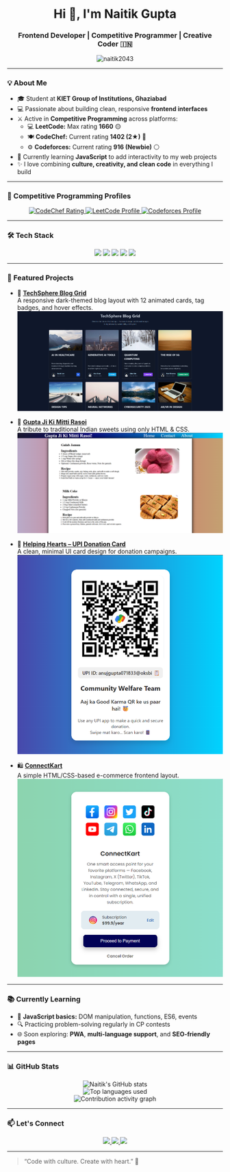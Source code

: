 <!-- GitHub Profile README for Naitik Gupta -->

<h1 align="center">Hi 👋, I'm Naitik Gupta</h1>
<h3 align="center">Frontend Developer | Competitive Programmer | Creative Coder 🇮🇳</h3>

<p align="center">
  <img src="https://komarev.com/ghpvc/?username=naitik2043&label=Profile%20views&color=0e75b6&style=flat" alt="naitik2043" />
</p>

---

### 💡 About Me
- 🎓 Student at **KIET Group of Institutions, Ghaziabad**
- 💻 Passionate about building clean, responsive **frontend interfaces**
- ⚔️ Active in **Competitive Programming** across platforms:
  - 💻 **LeetCode:** Max rating **1660** 🟡  
  - 🍽 **CodeChef:** Current rating **1402 (2★)** 🌟  
  - ⚙️ **Codeforces:** Current rating **916 (Newbie)** ⚪  
- 🌱 Currently learning **JavaScript** to add interactivity to my web projects
- ✨ I love combining **culture, creativity, and clean code** in everything I build

---

### 🎯 Competitive Programming Profiles

<p align="center">
  <a href="https://www.codechef.com/users/naitik2043">
    <img src="https://cp-logo.vercel.app/codechef/naitik2043?logo=true&style=for-the-badge" alt="CodeChef Rating"/>
  </a>
  <a href="https://leetcode.com/naitik2043/">
    <img src="https://cp-logo.vercel.app/leetcode/naitik2043?logo=true&style=for-the-badge" alt="LeetCode Profile"/>
  </a>
  <a href="https://codeforces.com/profile/naitik2043">
    <img src="https://cp-logo.vercel.app/codeforces/naitik2043?logo=true&style=for-the-badge" alt="Codeforces Profile"/>
  </a>
</p>

---

### 🛠️ Tech Stack

<p align="center">
  <img src="https://img.shields.io/badge/HTML5-E34F26?style=for-the-badge&logo=html5&logoColor=white"/>
  <img src="https://img.shields.io/badge/CSS3-1572B6?style=for-the-badge&logo=css3&logoColor=white"/>
  <img src="https://img.shields.io/badge/JavaScript-F7DF1E?style=for-the-badge&logo=javascript&logoColor=black"/>
  <img src="https://img.shields.io/badge/C++-00599C?style=for-the-badge&logo=cplusplus&logoColor=white"/>
  <img src="https://img.shields.io/badge/DSA-Important-FF5722?style=for-the-badge"/>
</p>

---

### 🚀 Featured Projects

- 📰 [**TechSphere Blog Grid**](https://github.com/naitik2043/techsphere-blog-grid)  
  A responsive dark-themed blog layout with 12 animated cards, tag badges, and hover effects.  
  ![Preview](https://github.com/naitik2043/techsphere-blog-grid/blob/main/preview.png)

- 🍮 [**Gupta Ji Ki Mitti Rasoi**](https://github.com/naitik2043/gupta-ji-mitti-rasoi)  
  A tribute to traditional Indian sweets using only HTML & CSS.  
  ![Preview](https://github.com/naitik2043/gupta-ji-mitti-rasoi/blob/main/preview.png)

- 💖 [**Helping Hearts – UPI Donation Card**](https://github.com/naitik2043/helping-hearts)  
  A clean, minimal UI card design for donation campaigns.  
  ![Preview](https://github.com/naitik2043/helping-hearts/blob/main/preview.png)

- 🛍️ [**ConnectKart**](https://github.com/naitik2043/ConnectKart)  
  A simple HTML/CSS-based e-commerce frontend layout.  
  ![Preview](https://github.com/naitik2043/ConnectKart/blob/main/preview.png)

---

### 📚 Currently Learning

- 📌 **JavaScript basics:** DOM manipulation, functions, ES6, events
- 🔍 Practicing problem-solving regularly in CP contests
- 🌐 Soon exploring: **PWA**, **multi-language support**, and **SEO-friendly pages**

---

### 📊 GitHub Stats

<p align="center">
  <img src="https://github-readme-stats.vercel.app/api?username=naitik2043&show_icons=true&theme=tokyonight" alt="Naitik's GitHub stats"/>
  <br/>
  <img src="https://github-readme-stats.vercel.app/api/top-langs/?username=naitik2043&layout=compact&theme=tokyonight" alt="Top languages used"/>
  <br/>
  <img src="https://github-readme-activity-graph.vercel.app/graph?username=naitik2043&theme=react-dark" alt="Contribution activity graph"/>
</p>

---

### 📫 Let's Connect

<p align="center">
  <a href="mailto:naitikgupta2043@gmail.com">
    <img src="https://img.shields.io/badge/Email-D14836?style=for-the-badge&logo=gmail&logoColor=white"/>
  </a>
  <a href="https://www.linkedin.com/in/naitik-gupta-81700233a">
    <img src="https://img.shields.io/badge/LinkedIn-blue?style=for-the-badge&logo=linkedin&logoColor=white"/>
  </a>
  <a href="https://github.com/naitik2043">
    <img src="https://img.shields.io/badge/GitHub-100000?style=for-the-badge&logo=github&logoColor=white"/>
  </a>
</p>

---

> “Code with culture. Create with heart.” 💛

